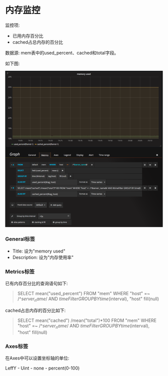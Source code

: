 # 内存监控
监控项:  

* 已用内存百分比
* cached占总内存的百分比

数据源: mem表中的used_percent、cached和total字段。  

如下图:  

![linux-monitor-mem-used](resources/linux-monitor-mem-used.png)


### General标签

* Title: 设为"memory used"
* Description: 设为"内存使用率"


### Metrics标签
已有内存百分比的查询语句如下:  

> SELECT mean("used_percent") FROM "mem" WHERE "host" =~ /^$server_name$/ AND $timeFilter GROUP BY time($interval), "host" fill(null)


cached占总内存的百分比如下:  

> SELECT mean("cached") /mean("total")*100 FROM "mem" WHERE "host" =~ /^$server_name$/ AND $timeFilter GROUP BY time($interval), "host" fill(null)


### Axes标签
在Axes中可以设置坐标轴的单位:  

LeffY - Uint - none - percent(0-100)




